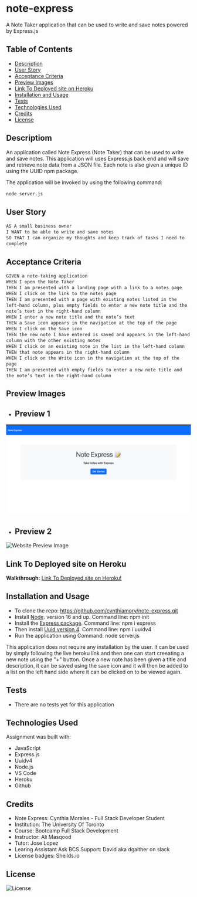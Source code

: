 # note-express
A Note Taker application that can be used to write and save notes powered by Express.js
## Table of Contents

- [Description](#description)
- [User Story](#user-story)
- [Acceptance Criteria](#acceptance-criteria)
- [Preview Images](#preview-images) 
- [Link To Deployed site on Heroku](#link-to-deployed-site-on-heroku)
- [Installation and Usage](#installation-and-usage)
- [Tests](#tests)
- [Technologies Used](#technologies-used)
- [Credits](#credits)
- [License](#license)

## Descriptiom

An application called Note Express (Note Taker) that can be used to write and save notes. This application will uses Express.js back end and will save and retrieve note data from a JSON file. Each note is also given a unique ID using the UUID npm package.

The application will be invoked by using the following command:

```bash
node server.js
```

## User Story

```
AS A small business owner
I WANT to be able to write and save notes
SO THAT I can organize my thoughts and keep track of tasks I need to complete
```

## Acceptance Criteria

```
GIVEN a note-taking application
WHEN I open the Note Taker
THEN I am presented with a landing page with a link to a notes page
WHEN I click on the link to the notes page
THEN I am presented with a page with existing notes listed in the left-hand column, plus empty fields to enter a new note title and the note’s text in the right-hand column
WHEN I enter a new note title and the note’s text
THEN a Save icon appears in the navigation at the top of the page
WHEN I click on the Save icon
THEN the new note I have entered is saved and appears in the left-hand column with the other existing notes
WHEN I click on an existing note in the list in the left-hand column
THEN that note appears in the right-hand column
WHEN I click on the Write icon in the navigation at the top of the page
THEN I am presented with empty fields to enter a new note title and the note’s text in the right-hand column
```

## Preview Images
- ## Preview 1
![Website Preview Image](./images/preview-1.png)
- ## Preview 2
![Website Preview Image](./)

## Link To Deployed site on Heroku
**Walkthrough:** [Link To Deployed site on Heroku!](https://....) 


## Installation and Usage
- To clone the repo: https://github.com/cynthiamory/note-express.git
- Install [Node](https://nodejs.org/en). version 16 and up. Command line: npm init 
- Install the [Express package](https://www.npmjs.com/package/express). Command line: npm i express
- Then install [Uuid version 4](https://www.npmjs.com/package/uuidv4). Command line: npm i uuidv4
- Run the application using Command: node server.js

This application does not require any installation by the user. It can be used by simply following the live heroku link and then one can start creeating a new note using the "+" button. Once a new note has been given a title and description, it can be saved using the save icon and it will then be added to a list on the left hand side where it can be clicked on to be viewed again.

## Tests
- There are no tests yet for this application

## Technologies Used
Assignment was built with:
- JavaScript
- Express.js
- Uuidv4
- Node.js
- VS Code
- Heroku
- Github


## Credits
- Note Express: Cynthia Morales - Full Stack Developer Student
- Institution: The University Of Toronto
- Course: Bootcamp Full Stack Development
- Instructor: Ali Masqood
- Tutor: Jose Lopez 
- Learing Assistant Ask BCS Support: David aka dgaither on slack
- License badges: Sheilds.io


## License

![License](https://img.shields.io/badge/License-MIT-9cf.svg)